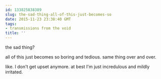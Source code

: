 ```yaml
---
id: 133825838389
slug: the-sad-thing-all-of-this-just-becomes-so
date: 2015-11-23 23:38:40 GMT
tags:
- transmissions from the void
title: ''
---
```

the sad thing?

all of this just becomes so boring and tedious. same thing over and over.

like. I don't get upset anymore. at best I'm just incredulous and mildly irritated.